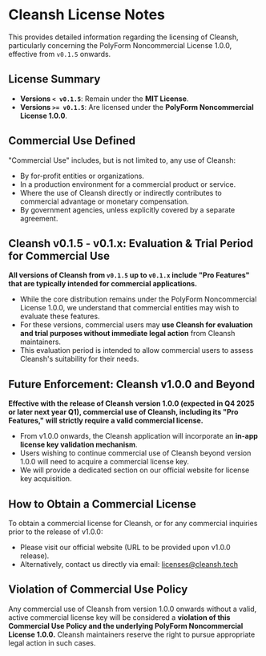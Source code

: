 # Cleansh License Notes

This provides detailed information regarding the licensing of Cleansh, particularly concerning the PolyForm Noncommercial License 1.0.0, effective from `v0.1.5` onwards.

## License Summary

* **Versions `< v0.1.5`**: Remain under the **MIT License**.
* **Versions `>= v0.1.5`**: Are licensed under the **PolyForm Noncommercial License 1.0.0**.

## Commercial Use Defined

"Commercial Use" includes, but is not limited to, any use of Cleansh:
* By for-profit entities or organizations.
* In a production environment for a commercial product or service.
* Where the use of Cleansh directly or indirectly contributes to commercial advantage or monetary compensation.
* By government agencies, unless explicitly covered by a separate agreement.

## Cleansh v0.1.5 - v0.1.x: Evaluation & Trial Period for Commercial Use

**All versions of Cleansh from `v0.1.5` up to `v0.1.x` include "Pro Features" that are typically intended for commercial applications.**
* While the core distribution remains under the PolyForm Noncommercial License 1.0.0, we understand that commercial entities may wish to evaluate these features.
* For these versions, commercial users may **use Cleansh for evaluation and trial purposes without immediate legal action** from Cleansh maintainers.
* This evaluation period is intended to allow commercial users to assess Cleansh's suitability for their needs.

## Future Enforcement: Cleansh v1.0.0 and Beyond

**Effective with the release of Cleansh version 1.0.0 (expected in Q4 2025 or later next year Q1), commercial use of Cleansh, including its "Pro Features," will strictly require a valid commercial license.**
* From v1.0.0 onwards, the Cleansh application will incorporate an **in-app license key validation mechanism**.
* Users wishing to continue commercial use of Cleansh beyond version 1.0.0 will need to acquire a commercial license key.
* We will provide a dedicated section on our official website for license key acquisition.

## How to Obtain a Commercial License

To obtain a commercial license for Cleansh, or for any commercial inquiries prior to the release of v1.0.0:
* Please visit our official website (URL to be provided upon v1.0.0 release).
* Alternatively, contact us directly via email: [licenses@cleansh.tech](mailto:cleansshh@gmail.com)

## Violation of Commercial Use Policy

Any commercial use of Cleansh from version 1.0.0 onwards without a valid, active commercial license key will be considered a **violation of this Commercial Use Policy and the underlying PolyForm Noncommercial License 1.0.0.** Cleansh maintainers reserve the right to pursue appropriate legal action in such cases.